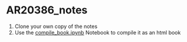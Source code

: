 # AR20386_notes

1. Clone your own copy of the notes
2. Use the [compile_book.ipynb](compile_book.ipynb) Notebook to compile it as an html book
